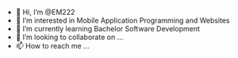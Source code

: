 - 👋 Hi, I’m @EM222
- 👀 I’m interested in Mobile Application Programming and Websites
- 🌱 I’m currently learning Bachelor Software Development
- 💞️ I’m looking to collaborate on ...
- 📫 How to reach me ...

<!---
EM222/EM222 is a ✨ special ✨ repository because its `README.md` (this file) appears on your GitHub profile.
You can click the Preview link to take a look at your changes.
--->
